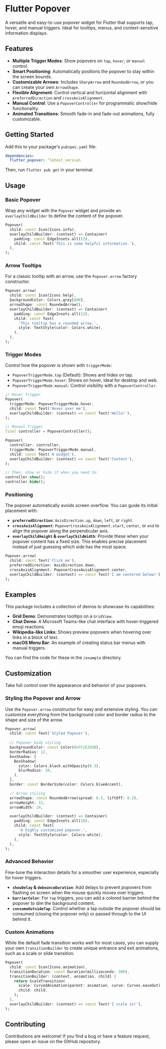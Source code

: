 # Flutter Popover

A versatile and easy-to-use popover widget for Flutter that supports tap, hover, and manual triggers. Ideal for tooltips, menus, and context-sensitive information displays.

## Features

  * **Multiple Trigger Modes**: Show popovers on `tap`, `hover`, or `manual` control.
  * **Smart Positioning**: Automatically positions the popover to stay within the screen bounds.
  * **Customizable Arrows**: Includes `SharpArrow` and `RoundedArrow`, or you can create your own `ArrowShape`.
  * **Flexible Alignment**: Control vertical and horizontal alignment with `preferredDirection` and `crossAxisAlignment`.
  * **Manual Control**: Use a `PopoverController` for programmatic show/hide functionality.
  * **Animated Transitions**: Smooth fade-in and fade-out animations, fully customizable.

## Getting Started

Add this to your package's `pubspec.yaml` file:

```yaml
dependencies:
  flutter_popover: ^latest_version
```

Then, run `flutter pub get` in your terminal.

## Usage

### Basic Popover

Wrap any widget with the `Popover` widget and provide an `overlayChildBuilder` to define the content of the popover.

```dart
Popover(
  child: const Icon(Icons.info),
  overlayChildBuilder: (context) => Container(
    padding: const EdgeInsets.all(12),
    child: const Text('This is some helpful information.'),
  ),
);
```

### Arrow Tooltips

For a classic tooltip with an arrow, use the `Popover.arrow` factory constructor.

```dart
Popover.arrow(
  child: const Icon(Icons.help),
  backgroundColor: Colors.grey[800],
  arrowShape: const RoundedArrow(),
  overlayChildBuilder: (context) => Container(
    padding: const EdgeInsets.all(12),
    child: const Text(
      'This tooltip has a rounded arrow.',
      style: TextStyle(color: Colors.white),
    ),
  ),
);
```

### Trigger Modes

Control how the popover is shown with `triggerMode`:

  * `PopoverTriggerMode.tap` (Default): Shows and hides on tap.
  * `PopoverTriggerMode.hover`: Shows on hover, ideal for desktop and web.
  * `PopoverTriggerMode.manual`: Control visibility with a `PopoverController`.

<!-- end list -->

```dart
// Hover Trigger
Popover(
  triggerMode: PopoverTriggerMode.hover,
  child: const Text('Hover over me'),
  overlayChildBuilder: (context) => const Text('Hello!'),
);

// Manual Trigger
final controller = PopoverController();

Popover(
  controller: controller,
  triggerMode: PopoverTriggerMode.manual,
  child: const Text('A widget'),
  overlayChildBuilder: (context) => const Text('Content'),
);

// Then, show or hide it when you need to:
controller.show();
controller.hide();
```

### Positioning

The popover automatically avoids screen overflow. You can guide its initial placement with:

  * **`preferredDirection`**: `AxisDirection.up`, `down`, `left`, or `right`.
  * **`crossAxisAlignment`**: `PopoverCrossAxisAlignment.start`, `center`, or `end` to align the popover along the perpendicular axis.
  * **`overlayChildHeight` & `overlayChildWidth`**: Provide these when your popover content has a fixed size. This enables precise placement instead of just guessing which side has the most space.

<!-- end list -->

```dart
Popover.arrow(
  child: const Text('Click me'),
  preferredDirection: AxisDirection.down,
  crossAxisAlignment: PopoverCrossAxisAlignment.center,
  overlayChildBuilder: (context) => const Text('I am centered below!'),
);
```

## Examples

This package includes a collection of demos to showcase its capabilities:

  * **Grid Demo**: Demonstrates tooltips on a `GridView`.
  * **Chat Demo**: A Microsoft Teams-like chat interface with hover-triggered emoji reactions.
  * **Wikipedia-like Links**: Shows preview popovers when hovering over links in a block of text.
  * **macOS Menu Bar**: An example of creating status bar menus with manual triggers.

You can find the code for these in the `/example` directory.

## Customization

Take full control over the appearance and behavior of your popovers.

### Styling the Popover and Arrow

Use the `Popover.arrow` constructor for easy and extensive styling. You can customize everything from the background color and border radius to the shape and size of the arrow.

```dart
Popover.arrow(
  child: const Text('Styled Popover'),
  
  // Popover body styling
  backgroundColor: const Color(0xFF1E293B),
  borderRadius: 12,
  boxShadow: [
    BoxShadow(
      color: Colors.black.withOpacity(0.3),
      blurRadius: 10,
    ),
  ],
  border: const BorderSide(color: Colors.blueAccent),

  // Arrow styling
  arrowShape: const RoundedArrow(spread: 0.5, liftOff: 0.2),
  arrowHeight: 12,
  arrowWidth: 24,

  overlayChildBuilder: (context) => Container(
    padding: const EdgeInsets.all(16),
    child: const Text(
      'A highly customized popover.',
      style: TextStyle(color: Colors.white),
    ),
  ),
);
```

### Advanced Behavior

Fine-tune the interaction details for a smoother user experience, especially for hover triggers.

  * **`showDelay` & `debounceDuration`**: Add delays to prevent popovers from flashing on screen when the mouse quickly moves over triggers.
  * **`barrierColor`**: For `tap` triggers, you can add a colored barrier behind the popover to dim the background content.
  * **`consumeOutsideTap`**: Control whether a tap outside the popover should be consumed (closing the popover only) or passed through to the UI behind it.

### Custom Animations

While the default fade transition works well for most cases, you can supply your own `transitionBuilder` to create unique entrance and exit animations, such as a scale or slide transition.

```dart
Popover(
  child: const Icon(Icons.animation),
  transitionDuration: const Duration(milliseconds: 300),
  transitionBuilder: (context, animation, child) {
    return ScaleTransition(
      scale: CurvedAnimation(parent: animation, curve: Curves.easeOut),
      child: child,
    );
  },
  overlayChildBuilder: (context) => const Text('I scale in!'),
);
```

## Contributing

Contributions are welcome\! If you find a bug or have a feature request, please open an issue on the GitHub repository.
